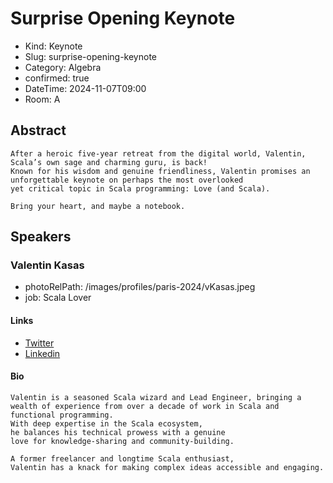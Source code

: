 # Surprise Opening Keynote

- Kind: Keynote
- Slug: surprise-opening-keynote
- Category: Algebra
- confirmed: true
- DateTime: 2024-11-07T09:00
- Room: A

## Abstract

```
After a heroic five-year retreat from the digital world, Valentin, Scala’s own sage and charming guru, is back! 
Known for his wisdom and genuine friendliness, Valentin promises an unforgettable keynote on perhaps the most overlooked 
yet critical topic in Scala programming: Love (and Scala).

Bring your heart, and maybe a notebook.
```

## Speakers

### Valentin Kasas

- photoRelPath: /images/profiles/paris-2024/vKasas.jpeg
- job: Scala Lover

#### Links

- [Twitter](https://x.com/valentinkasas)
- [Linkedin](https://www.linkedin.com/in/valentin-kasas-937a5837/)

#### Bio

```
Valentin is a seasoned Scala wizard and Lead Engineer, bringing a wealth of experience from over a decade of work in Scala and functional programming. 
With deep expertise in the Scala ecosystem, 
he balances his technical prowess with a genuine 
love for knowledge-sharing and community-building. 

A former freelancer and longtime Scala enthusiast, 
Valentin has a knack for making complex ideas accessible and engaging.
```